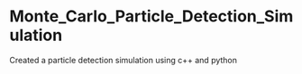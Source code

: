 # Monte_Carlo_Particle_Detection_Simulation
Created a particle detection simulation using c++ and python
